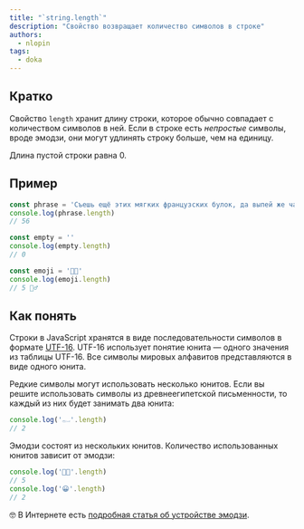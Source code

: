 ```yaml
---
title: "`string.length`"
description: "Свойство возвращает количество символов в строке"
authors:
  - nlopin
tags:
  - doka
---
```


## Кратко

Свойство `length` хранит длину строки, которое обычно совпадает с количеством символов в ней. Если в строке есть _непростые_ символы, вроде эмодзи, они могут удлинять строку больше, чем на единицу.

Длина пустой строки равна 0.

## Пример

```js
const phrase = 'Съешь ещё этих мягких французских булок, да выпей же чаю'
console.log(phrase.length)
// 56

const empty = ''
console.log(empty.length)
// 0

const emoji = '👩‍💻'
console.log(emoji.length)
// 5 🤷‍♂️
```

## Как понять

Строки в JavaScript хранятся в виде последовательности символов в формате [UTF-16](https://en.wikipedia.org/wiki/UTF-16). UTF-16 использует понятие юнита — одного значения из таблицы UTF-16. Все символы мировых алфавитов представляются в виде одного юнита.

Редкие символы могут использовать несколько юнитов. Если вы решите использовать символы из древнеегипетской письменности, то каждый из них будет занимать два юнита:

```js
console.log('𓀿'.length)
// 2
```

Эмодзи состоят из нескольких юнитов. Количество использованных юнитов зависит от эмодзи:

```js
console.log('👩‍💻'.length)
// 5
console.log('😀'.length)
// 2
```

<aside>

🤓 В Интернете есть [подробная статья об устройстве эмодзи](https://habr.com/ru/company/itelma/blog/549366/).

</aside>
